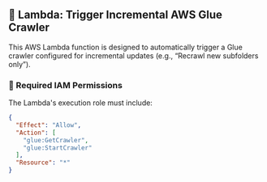 ## 🧩 Lambda: Trigger Incremental AWS Glue Crawler

This AWS Lambda function is designed to automatically trigger a Glue crawler
configured for incremental updates (e.g., “Recrawl new subfolders only”).

### 🔐 Required IAM Permissions

The Lambda's execution role must include:

```json
{
  "Effect": "Allow",
  "Action": [
    "glue:GetCrawler",
    "glue:StartCrawler"
  ],
  "Resource": "*"
}
